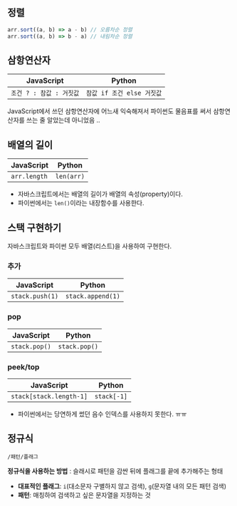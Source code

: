 ## 정렬

```js
arr.sort((a, b) => a - b) // 오름차순 정렬
arr.sort((a, b) => b - a) // 내림차순 정렬
```

## 삼항연산자
JavaScript|Python
----------|--------
 `조건 ? : 참값 : 거짓값`|`참값 if 조건 else 거짓값`

JavaScript에서 쓰던 삼항연산자에 어느새 익숙해져서 파이썬도 물음표를 써서 삼항연산자를 쓰는 줄 알았는데 아니었음 ..

## 배열의 길이
JavaScript|Python
----------|--------
`arr.length`|`len(arr)`

- 자바스크립트에서는 배열의 길이가 배열의 속성(property)이다.
- 파이썬에서는 `len()`이라는 내장함수를 사용한다.

## 스택 구현하기

자바스크립트와 파이썬 모두 배열(리스트)을 사용하여 구현한다.

### 추가
JavaScript|Python
----------|--------
`stack.push(1)`|`stack.append(1)`

### pop
JavaScript|Python
----------|--------
`stack.pop()`|`stack.pop()`

### peek/top
JavaScript|Python
----------|--------
`stack[stack.length-1]`|`stack[-1]`

- 파이썬에서는 당연하게 썼던 음수 인덱스를 사용하지 못한다. ㅠㅠ

## 정규식

```
/패턴/플래그
```

**정규식을 사용하는 방법** : 슬래시로 패턴을 감싼 뒤에 플래그를 끝에 추가해주는 형태
- **대표적인 플래그**: `i`(대소문자 구별하지 않고 검색), `g`(문자열 내의 모든 패턴 검색)
- **패턴**: 매칭하여 검색하고 싶은 문자열을 지정하는 것